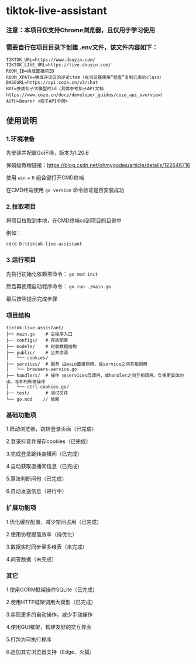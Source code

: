 # tiktok-live-assistant
### 注意：本项目仅支持Chrome浏览器，且仅用于学习使用
### 需要自行在项目目录下创建 .env文件，该文件内容如下：
```text
TIKTOK_URL=https://www.douyin.com/
TIKTOK_LIVE_URL=https://live.douyin.com/
ROOM_ID=换成直播间ID
ROOM_XPATH=换成评论区的评论item（在浏览器使用“检查”复制元素的class）
BASEURL=https://api.coze.cn/v3/chat
BOT=换成扣子大模型的id（具体参考扣子API文档https://www.coze.cn/docs/developer_guides/coze_api_overview）
AUTH=Bearer <扣子API令牌>
```

## 使用说明

### 1.环境准备
先安装并配置Go环境，版本为1.20.6  

保姆级教程链接：https://blog.csdn.net/ohmygodes/article/details/122646716

使用 `win` + `R` 组合键打开CMD终端

在CMD终端使用 `go version` 命令验证是否安装成功



### 2.拉取项目
将项目拉取到本地，在CMD终端cd到项目的目录中

例如：

`cd/d D:\tiktok-live-assistant`

### 3.运行项目
先执行初始化依赖项命令： `go mod init`

然后再使用启动程序命令： `go run ./main.go`

最后按照提示完成步骤
### 项目结构

```text
tiktok-live-assistant/
├── main.go    # 主程序入口
├── configs/   # 存放配置 
├── models/    # 封装数据结构 
├── public/    # 公共资源 
│   └── cookies/     
├── services/  # 服务 由main直接调用，或service之间互相调用
│   └── browsers-service.go
├── handlers/  # 操作 由services层调用，或handler之间互相调用。负责更具体的读、写和判断等操作 
│   └── ctrl-cookies.go/ 
├── test/      # 测试文件  
└── go.mod    // 依赖
```

### 基础功能项

1.启动浏览器，跳转登录页面（已完成）

2.登录抖音并保存cookies（已完成）

3.完成登录跳转直播间（已完成）

4.自动获取直播间信息（已完成）

5.算法判断问句（已完成）

6.自动发送信息（进行中）

### 扩展功能项

1.优化缓存配置，减少空间占用（已完成）

2.使用协程提高效率（待优化）

3.数据实时同步至多维表（未完成）

4.问答数据（未完成）

### 其它

1.使用GORM框架操作SQLite（已完成）

2.使用HTTP框架调用大模型（已完成）

3.实现更多的自动操作，减少手动操作

4.使用GUI框架，构建友好的交互界面

5.打包为可执行程序

6.追加其它浏览器支持（Edge、火狐）



